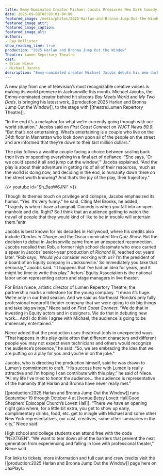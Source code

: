 ```yaml
---
title: Emmy-Nominated Creator Michael Jacobs Premieres New Dark Comedy in Jacksonville
date: 2025-09-08T08:00:01-04:00
featured_image: /media/photos/2025-Harlan-and-Bronna-Jump-Out-the-Window.webp
featured_image_attr: 
featured_image_caption: 
featured_image_alt: 
authors: 
- Ray Hollister
show_reading_time: true
production: "2025 Harlan and Bronna Jump Out the Window"
Theatre: Lumen Repertory Theatre
cast: 
- Brian Niece
- Michael Jacobs
description: "Emmy-nominated creator Michael Jacobs debuts his new dark comedy *Harlan and Bronna Jump Out the Window* with Lumen Repertory Theatre in Jacksonville, exploring privilege, collapse and connection in a sharply funny world premiere."
---
```

A new play from one of television’s most recognizable creative voices is making its world premiere in Jacksonville this month. Michael Jacobs, the Emmy-nominated creator behind hit sitcoms *Boy Meets World* and *My Two Dads*, is bringing his latest work, [[production:2025 Harlan and Bronna Jump Out the Window]], to the stage with [[theatre:Lumen Repertory Theatre]].

“In the end it’s a metaphor for what we’re currently going through with our world situation,” Jacobs said on *First Coast Connect on WJCT News 89.9*. “But that’s not entertaining. What’s entertaining is a couple who live on the 34th floor in Manhattan who look down upon all of the people on the street and are informed that they’re down to their last million dollars.”

The play follows a wealthy couple facing a choice between scaling back their lives or spending everything in a final act of defiance. “She says, 'Or we could spend it all and jump out the window,'” Jacobs explained. “And the play is about their adventure in getting rid of all of their resources, much as the world is doing now, and deciding in the end, is humanity down there on the street worth knowing? And that’s the joy of the play, their trajectory.”

{{< youtube id="Sh_9aoW6JNI" >}}

Though its themes touch on privilege and collapse, Jacobs emphasized its humor. “Yes. It’s very funny.” he said. Citing Mel Brooks, he added, “Tragedy is when I have a hangnail. Comedy is when you fall into an open manhole and die. Right? So I think that an audience getting to watch the travail of people that they would kind of like to be in trouble will entertain them.”entr

Jacobs is best known for his decades in Hollywood, where his credits also include *Charles in Charge* and the Oscar-nominated film *Quiz Show*. But the decision to debut in Jacksonville came from an unexpected reconnection. Jacobs recalled that Rob, a former high school classmate who once carried a spear in Jacobs’ senior-year production of *Richard III*, reached out years later. “Rob says, 'Would you consider working with us? I’m the president of a board of an Equity company in Jacksonville.' So immediately you take that seriously,” Jacobs said. “It happens that I’ve had an idea for years, and it might be time to write this play.” Actors’ Equity Association is the national labor union representing actors and stage managers in live theater.

For Brian Niece, artistic director of Lumen Repertory Theatre, the partnership marks a milestone for the young company. “I mean it’s huge. We’re only in our third season. And we said as Northeast Florida’s only fully professional nonprofit theater company that we were going to do big things and take big swings,” Niece said on *First Coast Connect*. “We do that in investing in Equity actors and in designers. We do that in debuting new work… And I do think I agree with Michael, the audience is going to be immensely entertained.”

Niece added that the production uses theatrical tools in unexpected ways. “That happens in this play quite often that different characters and different people you may not expect even technicians and others would recognize the audience’s presence,” he said. “So, we are embracing the idea that we are putting on a play for you and you’re in on the joke.”

Jacobs, who is directing the production himself, said he was drawn to Lumen’s commitment to craft. “His success here with Lumen is really attractive and I’m hoping I can contribute with this play,” he said of Niece. “All my life I’ve tried to honor the audience… the audience is representative of the humanity that Harlan and Bronna have never really met.”

[[production:2025 Harlan and Bronna Jump Out the Window]] runs September 19 through October 4 at [[venue:Betsy Lovett Hall|Good Shepherd Episcopal Church’s Lovett Hall]]. “There we have an opening night gala where, for a little bit extra, you get to show up early, complimentary drinks, food, etc. get to mingle with Michael and some other New York representatives, our cast, creatives, some other luminaries in the city,” Niece said. 

High school and college students can attend free with the code "NEXTGEN". “We want to tear down all of the barriers that prevent the next generation from experiencing and falling in love with professional theater,” Niece said.

For links to tickets, more information and full cast and crew credits visit the [[production:2025 Harlan and Bronna Jump Out the Window]] page here on JaxPlays.